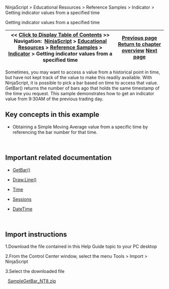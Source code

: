 ﻿
NinjaScript \> Educational Resources \> Reference Samples \> Indicator \> Getting indicator values from a specified time

Getting indicator values from a specified time

| \<\< [Click to Display Table of Contents](getting_indicator_values_from_.md) \>\> **Navigation:**     [NinjaScript](ninjascript.md) \> [Educational Resources](educational_resources.md) \> [Reference Samples](reference_samples.md) \> [Indicator](indicator2.md) \> Getting indicator values from a specified time | [Previous page](exposing_indicator_values_that.md) [Return to chapter overview](indicator2.md) [Next page](manipulating_datetime_objects.md) |
| --- | --- |
Sometimes, you may want to access a value from a historical point in time, but have not kept track of the value to make this readily available. With NinjaScript, it is possible to pick a bar based on time to access that value. GetBar() returns the number of bars ago that holds the same timestamp of the time you request. This sample demonstrates how to get an indicator value from 9:30AM of the previous trading day.
 
## Key concepts in this example
- Obtaining a Simple Moving Average value from a specific time by referencing the bar number for that time.

 
## Important related documentation
- [GetBar()](getbar.md)

- [Draw.Line()](draw_line.md)

- [Time](iseries_time.md)

- [Sessions](tradinghours_sessions.md)

- [DateTime](https://msdn.microsoft.com/en-us/library/system.datetime(v=vs.110).aspx)

 
## Import instructions
1\.Download the file contained in this Help Guide topic to your PC desktop

2\.From the Control Center window, select the menu Tools \> Import \> NinjaScript

3\.Select the downloaded file

 
[SampleGetBar\_NT8\.zip](https://ninjatrader.com/support/helpGuides/nt8/samples/SampleGetBar_NT8.zip)
